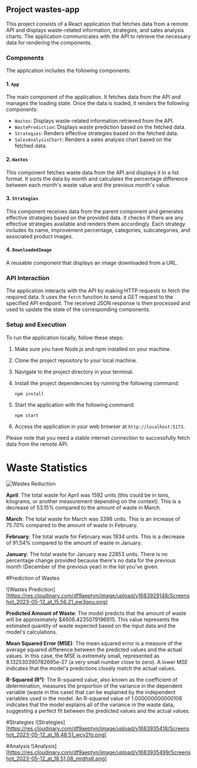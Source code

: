 ## Project wastes-app

This project consists of a React application that fetches data from a remote API and displays waste-related information, strategies, and sales analysis charts. The application communicates with the API to retrieve the necessary data for rendering the components.

### Components

The application includes the following components:

#### 1. `App`

The main component of the application. It fetches data from the API and manages the loading state. Once the data is loaded, it renders the following components:

- `Wastes`: Displays waste-related information retrieved from the API.
- `WastePrediction`: Displays waste prediction based on the fetched data.
- `Strategies`: Renders effective strategies based on the fetched data.
- `SalesAnalysisChart`: Renders a sales analysis chart based on the fetched data.

#### 2. `Wastes`

This component fetches waste data from the API and displays it in a list format. It sorts the data by month and calculates the percentage difference between each month's waste value and the previous month's value.

#### 3. `Strategies`

This component receives data from the parent component and generates effective strategies based on the provided data. It checks if there are any effective strategies available and renders them accordingly. Each strategy includes its name, improvement percentage, categories, subcategories, and associated product images.

#### 4. `DownloadedImage`

A reusable component that displays an image downloaded from a URL.

### API Interaction

The application interacts with the API by making HTTP requests to fetch the required data. It uses the `fetch` function to send a GET request to the specified API endpoint. The received JSON response is then processed and used to update the state of the corresponding components.

### Setup and Execution

To run the application locally, follow these steps:

1. Make sure you have Node.js and npm installed on your machine.

2. Clone the project repository to your local machine.

3. Navigate to the project directory in your terminal.

4. Install the project dependencies by running the following command:

   ```
   npm install
   ```

5. Start the application with the following command:

   ```
   npm start
   ```

6. Access the application in your web browser at `http://localhost:5173`.

Please note that you need a stable internet connection to successfully fetch data from the remote API.

# Waste Statistics

![Wastes Reduction](https://res.cloudinary.com/df9aeptyn/image/upload/v1683922750/merma-app/Screenshot_2023-05-12_at_13.58.12_ds9q9a.png)

**April**: The total waste for April was 1592 units (this could be in tons, kilograms, or another measurement depending on the context). This is a decrease of 53.15% compared to the amount of waste in March.

**March**: The total waste for March was 3398 units. This is an increase of 75.70% compared to the amount of waste in February.

**February**: The total waste for February was 1934 units. This is a decrease of 91.54% compared to the amount of waste in January.

**January**: The total waste for January was 22853 units. There is no percentage change provided because there's no data for the previous month (December of the previous year) in the list you've given.

#Prediction of Wastes

![Wastes Prediction][https://res.cloudinary.com/df9aeptyn/image/upload/v1683929148/Screenshot_2023-05-12_at_15.56.21_ew3qou.png]

**Predicted Amount of Waste**: The model predicts that the amount of waste will be approximately $4606.4235079196915. This value represents the estimated quantity of waste expected based on the input data and the model's calculations.

**Mean Squared Error (MSE)**: The mean squared error is a measure of the average squared difference between the predicted values and the actual values. In this case, the MSE is extremely small, represented as 8.132530390782695e-27 (a very small number close to zero). A lower MSE indicates that the model's predictions closely match the actual values.

**R-Squared (R²)**: The R-squared value, also known as the coefficient of determination, measures the proportion of the variance in the dependent variable (waste in this case) that can be explained by the independent variables used in the model. An R-squared value of 1.000000000000106 indicates that the model explains all of the variance in the waste data, suggesting a perfect fit between the predicted values and the actual values.

#Strategies
![Strategies][https://res.cloudinary.com/df9aeptyn/image/upload/v1683935418/Screenshot_2023-05-12_at_18.48.51_wcv2fg.png]

#Analysis
![Analysis][https://res.cloudinary.com/df9aeptyn/image/upload/v1683935499/Screenshot_2023-05-12_at_18.51.08_mrdhs6.png]
